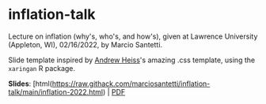 # inflation-talk
Lecture on inflation (why's, who's, and how's), given at Lawrence University (Appleton, WI), 02/16/2022, by Marcio Santetti.

Slide template inspired by [Andrew Heiss](https://github.com/andrewheiss)'s amazing .css template, using the `xaringan` R package.


**Slides**: [html(https://raw.githack.com/marciosantetti/inflation-talk/main/inflation-2022.html) | [PDF](https://raw.githack.com/marciosantetti/inflation-talk/main/inflation-2022.pdf)
